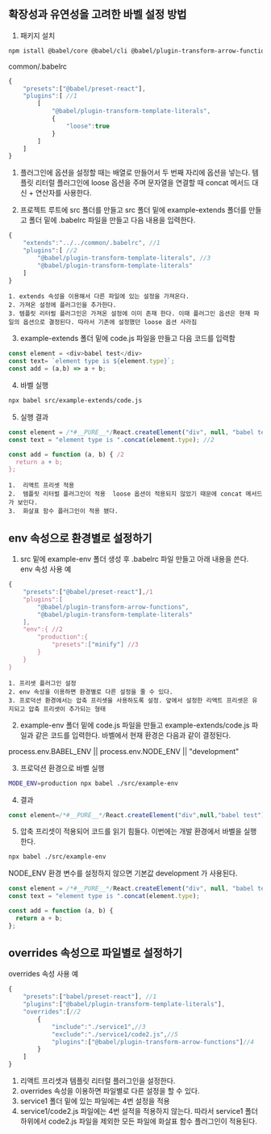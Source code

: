 ## 확장성과 유연성을 고려한 바벨 설정 방법

1. 패키지 설치
```bash
npm istall @babel/core @babel/cli @babel/plugin-transform-arrow-functions @babel/plugin-transform-template-litterals @babel/preset-react babel-preset-minify
```

common/.babelrc
```javascript
{
    "presets":["@babel/preset-react"],
    "plugins":[ //1
        [
            "@babel/plugin-transform-template-literals",
            {
                "loose":true
            }
        ]
    ]
}
```

1. 플러그인에 옵션을 설정할 때는 배열로 만들어서 두 번째 자리에 옵션을 넣는다.
템플릿 리터럴 플러그인에 loose 옵션을 주며 문자열을 연결할 때 concat 메서드 대신 + 연산자를 사용한다.


2. 프로젝트 루트에 src 폴더를 만들고 src 폴더 밑에 example-extends 폴더를 만들고 폴더 밑에 .babelrc 파일을 만들고 다음 내용을 입력한다.

```javascript
{
    "extends":"../../common/.babelrc", //1
    "plugins":[ //2
        "@babel/plugin-transform-template-literals", //3
        "@babel/plugin-transform-template-literals"
    ]
}
```

    1. extends 속성을 이용해서 다른 파일에 있는 설정을 가져온다.
    2. 가져온 설정에 플러그인을 추가한다. 
    3. 템플릿 리터럴 플러그인은 가져온 설정에 이미 존재 한다. 이때 플러그인 옵션은 현재 파일의 옵션으로 결정된다. 따라서 기존에 설정했던 loose 옵션 사라짐

3. example-extends 폴더 밑에 code.js 파일을 만들고 다음 코드를 입력함

```javascript
const element = <div>babel test</div>
const text= `element type is ${element.type}`;
const add = (a,b) => a + b;
```

4. 바벨 실행
```bash
npx babel src/example-extends/code.js
```

5. 실행 결과
```javascript
const element = /*#__PURE__*/React.createElement("div", null, "babel test"); //1
const text = "element type is ".concat(element.type); //2

const add = function (a, b) { /2
  return a + b;
};
```

    1.  리액트 프리셋 적용
    2.  템플릿 리터럴 플러그인이 적용  loose 옵션이 적용되지 않았기 때문에 concat 메서드가 보인다.
    3.  화살표 함수 플러그인이 적용 됐다.
    
## env 속성으로 환경별로 설정하기

1. src 밑에 example-env 폴더 생성 후 .babelrc 파일 만들고 아래 내용을 쓴다.
env 속성 사용 예
```javascript
{
    "presets":["@babel/preset-react"],/1
    "plugins":[ 
        "@babel/plugin-transform-arrow-functions", 
        "@babel/plugin-transform-template-literals"
    ],
    "env":{ //2
        "production":{
            "presets":["minify"] //3
        }
    }
}

```
    1. 프리셋 플러그인 설정
    2. env 속성을 이용하면 환경별로 다른 설정을 줄 수 있다.
    3. 프로덕션 환경에서는 압축 프리셋을 사용하도록 설정. 앞에서 설정한 리액트 프리셋은 유지되고 압축 프리셋이 추가되는 형태

2. example-env 폴더 밑에 code.js 파일을 만들고 example-extends/code.js 파일과 같은 코드를 입력한다.
바벨에서 현재 환경은 다음과 같이 결정된다.

process.env.BABEL_ENV || process.env.NODE_ENV || "development"

3. 프로덕션 환경으로 바벨 실행
```bash
MODE_ENV=production npx babel ./src/example-env
```

4. 결과
```javascript
const element=/*#__PURE__*/React.createElement("div",null,"babel test"),text="element type is ".concat(element.type),add=function(c,a){return c+a};
```

5. 압축 프리셋이 적용되어 코드를 읽기 힘들다. 이번에는 개발 환경에서 바벨을 실행한다.
```bash
npx babel ./src/example-env
```
NODE_ENV 환경 변수를 설정하지 않으면 기본값 development 가 사용된다.

```javascript
const element = /*#__PURE__*/React.createElement("div", null, "babel test");
const text = "element type is ".concat(element.type);

const add = function (a, b) {
  return a + b;
};
```
## overrides 속성으로 파일별로 설정하기
overrides 속성 사용 예
```javascript
{
    "presets":["babel/preset-react"], //1
    "plugins":["@babel/plugin-transform-template-literals"],
    "overrides":[//2
        {
            "include":"./service1",//3
            "exclude":"./service1/code2.js",//5
            "plugins":["@babel/plugin-transform-arrow-functions"]//4
        }
    ]
}

```
1. 리액트 프리셋과 템플릿 리터럴 플러그인을 설정한다.
2. overrides 속성을 이용하면 파일별로 다른 설정을 할 수 있다.
3. service1 폴더 밑에 있는 파일에는 4번 설정을 적용
5. service1/code2.js 파일에는 4번 설적을 적용하지 않는다. 
따라서 service1 폴더 하위에서 code2.js 파일을 제외한 모든 파일에 화살표 함수 플러그인이 적용된다.
